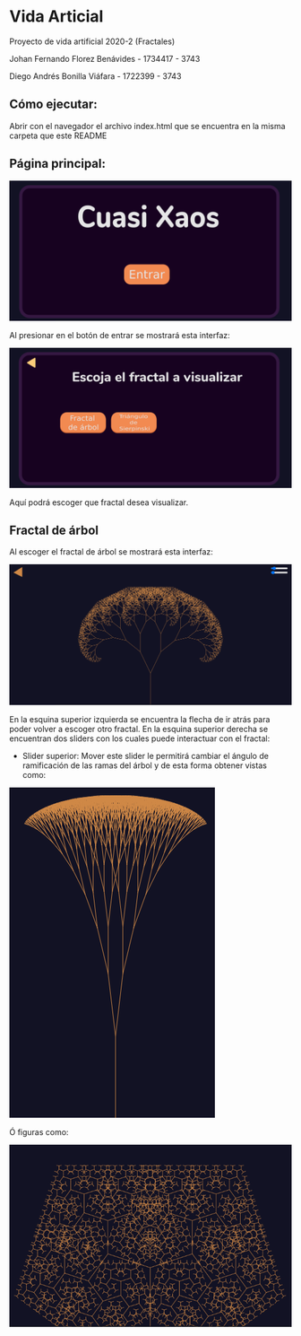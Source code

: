# Vida Articial
Proyecto de vida artificial 2020-2 (Fractales)

Johan Fernando Florez Benávides - 1734417 - 3743

Diego Andrés Bonilla Viáfara - 1722399 - 3743

## Cómo ejecutar:  

Abrir con el navegador el archivo index.html que se encuentra en la misma carpeta que este README


## Página principal:
![inicio](assets/readmeImages/inicio.png) 

Al presionar en el botón de entrar se mostrará esta interfaz:

![escoger](assets/readmeImages/escoger.png) 

Aquí podrá escoger que fractal desea visualizar. 

## Fractal de árbol

Al escoger el fractal de árbol se mostrará esta interfaz:

![arbol](assets/readmeImages/arbol.png)

En la esquina superior izquierda se encuentra la flecha de ir atrás para poder volver a escoger otro fractal.
En la esquina superior derecha se encuentran dos sliders con los cuales puede interactuar con el fractal:

* Slider superior: Mover este slider le permitirá cambiar el ángulo de ramificación de las ramas del árbol y de esta forma obtener vistas como: 

![arbol1](assets/readmeImages/arbol1.png)

Ó figuras como:

![arbol2](assets/readmeImages/arbol2.png)


